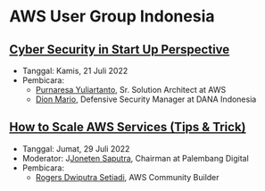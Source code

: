 # AWS User Group Indonesia


## [Cyber Security in Start Up Perspective](https://www.youtube.com/watch?v=X_yFdCCbTa0)

- Tanggal: Kamis, 21 Juli 2022
- Pembicara:
  - [Purnaresa Yuliartanto](https://www.linkedin.com/in/purnaresa/), Sr. Solution Architect at AWS
  - [Dion Mario](https://www.linkedin.com/in/dion-mario-594a653b/), Defensive Security Manager at DANA Indonesia


## [How to Scale AWS Services (Tips & Trick)](https://www.youtube.com/watch?v=2_8_n82XdHg)

- Tanggal: Jumat, 29 Juli 2022
- Moderator: J[Joneten Saputra](https://www.linkedin.com/in/joneten-saputra-913816105/), Chairman at Palembang Digital
- Pembicara:
  - [Rogers Dwiputra Setiadi](https://www.linkedin.com/in/rogersdwiputra/), AWS Community Builder
